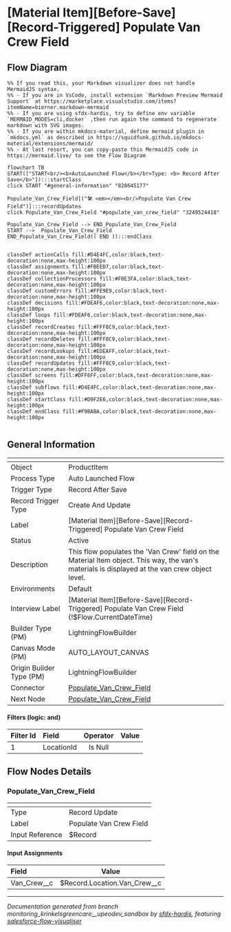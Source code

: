 # [Material Item][Before-Save][Record-Triggered] Populate Van Crew Field

## Flow Diagram

```mermaid
%% If you read this, your Markdown visualizer does not handle MermaidJS syntax.
%% - If you are in VsCode, install extension `Markdown Preview Mermaid Support` at https://marketplace.visualstudio.com/items?itemName=bierner.markdown-mermaid
%% - If you are using sfdx-hardis, try to define env variable `MERMAID_MODES=cli,docker` ,then run again the command to regenerate markdown with SVG images.
%% - If you are within mkdocs-material, define mermaid plugin in `mkdocs.yml` as described in https://squidfunk.github.io/mkdocs-material/extensions/mermaid/
%% - At last resort, you can copy-paste this MermaidJS code in https://mermaid.live/ to see the Flow Diagram

flowchart TB
START(["START<br/><b>AutoLaunched Flow</b></br>Type: <b> Record After Save</b>"]):::startClass
click START "#general-information" "828645177"

Populate_Van_Crew_Field[("🛠️ <em></em><br/>Populate Van Crew Field")]:::recordUpdates
click Populate_Van_Crew_Field "#populate_van_crew_field" "3249524418"

Populate_Van_Crew_Field --> END_Populate_Van_Crew_Field
START -->  Populate_Van_Crew_Field
END_Populate_Van_Crew_Field(( END )):::endClass


classDef actionCalls fill:#D4E4FC,color:black,text-decoration:none,max-height:100px
classDef assignments fill:#FBEED7,color:black,text-decoration:none,max-height:100px
classDef collectionProcessors fill:#F0E3FA,color:black,text-decoration:none,max-height:100px
classDef customErrors fill:#FFE9E9,color:black,text-decoration:none,max-height:100px
classDef decisions fill:#FDEAF6,color:black,text-decoration:none,max-height:100px
classDef loops fill:#FDEAF6,color:black,text-decoration:none,max-height:100px
classDef recordCreates fill:#FFF8C9,color:black,text-decoration:none,max-height:100px
classDef recordDeletes fill:#FFF8C9,color:black,text-decoration:none,max-height:100px
classDef recordLookups fill:#EDEAFF,color:black,text-decoration:none,max-height:100px
classDef recordUpdates fill:#FFF8C9,color:black,text-decoration:none,max-height:100px
classDef screens fill:#DFF6FF,color:black,text-decoration:none,max-height:100px
classDef subflows fill:#D4E4FC,color:black,text-decoration:none,max-height:100px
classDef startClass fill:#D9F2E6,color:black,text-decoration:none,max-height:100px
classDef endClass fill:#F9BABA,color:black,text-decoration:none,max-height:100px


```

## General Information

|<!-- -->|<!-- -->|
|:---|:---|
|Object|ProductItem|
|Process Type| Auto Launched Flow|
|Trigger Type| Record After Save|
|Record Trigger Type| Create And Update|
|Label|[Material Item][Before-Save][Record-Triggered] Populate Van Crew Field|
|Status|Active|
|Description|This flow populates the 'Van Crew' field on the Material Item object. This way, the van's materials is displayed at the van crew object level.|
|Environments|Default|
|Interview Label|[Material Item][Before-Save][Record-Triggered] Populate Van Crew Field {!$Flow.CurrentDateTime}|
| Builder Type (PM)|LightningFlowBuilder|
| Canvas Mode (PM)|AUTO_LAYOUT_CANVAS|
| Origin Builder Type (PM)|LightningFlowBuilder|
|Connector|[Populate_Van_Crew_Field](#populate_van_crew_field)|
|Next Node|[Populate_Van_Crew_Field](#populate_van_crew_field)|


#### Filters (logic: **and**)

|Filter Id|Field|Operator|Value|
|:-- |:-- |:--:|:--: |
|1|LocationId| Is Null|<!-- -->|


## Flow Nodes Details

### Populate_Van_Crew_Field

|<!-- -->|<!-- -->|
|:---|:---|
|Type|Record Update|
|Label|Populate Van Crew Field|
|Input Reference|$Record|


#### Input Assignments

|Field|Value|
|:-- |:--: |
|Van_Crew__c|$Record.Location.Van_Crew__c|








___

_Documentation generated from branch monitoring_krinkelsgreencare__upeodev_sandbox by [sfdx-hardis](https://sfdx-hardis.cloudity.com), featuring [salesforce-flow-visualiser](https://github.com/toddhalfpenny/salesforce-flow-visualiser)_